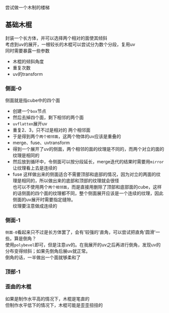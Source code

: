 尝试做一个木制的楼梯
## 基础木棍
封装一个长方体，并可以选择两个相对的面使其倾斜  
考虑到uv的展开，一根较长的木棍可以尝试分为数个分段，复用uv  
同时需要暴露一些参数  
* 木棍的倾斜角度
* 重复次数
* uv的transform
### 侧面-0
侧面就是指cube中的四个面  
* 创建一个`box`节点
* 然后去掉四个面，剩下相邻的两个面
* `uvflatten`展开uv
* 重复2、3，只不过是相对的 两个相邻面
* 于是得到两个`两个相邻面`，这两个物体的uv应该是重叠的
* merge、fuse、uvtransform
* 得到一个展开了uv的侧面，两个相邻的面的纹理是不同的，而两个对立的面的纹理是相同的
* 然后放到循环中，令侧面可以按分段延长，merge迭代的结果时需要用`mirror`让纹理看上去是连续的
* fuse
这样做出来的侧面适合不需要顶部和底部的情况，因为对立的两面的纹理是相同的，所以做出来的底部和顶部的纹理就会很怪  
也可以不使用两个`两个相邻面`，而是直接用删除了顶部和底部面的cube，这样的话侧面的四个面的纹理都不同，整个侧面展开应该是一个连续的纹理，因此侧面的uv展开时需要指定缝隙。  
纹理要注意做成连续的
### 侧面-1
`侧面-0`看起来只不过是长方体罢了，会有'较强的'直角，可以尝试把直角'圆滑'一些。算是倒角？  
使用`polybevel`即可，但是注意uv的。在我展开的uv之后再进行倒角，发现uv的分布变得倾斜；如果先倒角后展uv就正常。  
倒角的话，一半做出一个面就够柔和了  
### 顶部-1

### 歪曲的木棍
如果是制作水平高的情况下，木棍是笔直的  
但制作水平低下的情况下，木棍可能是歪歪扭扭的